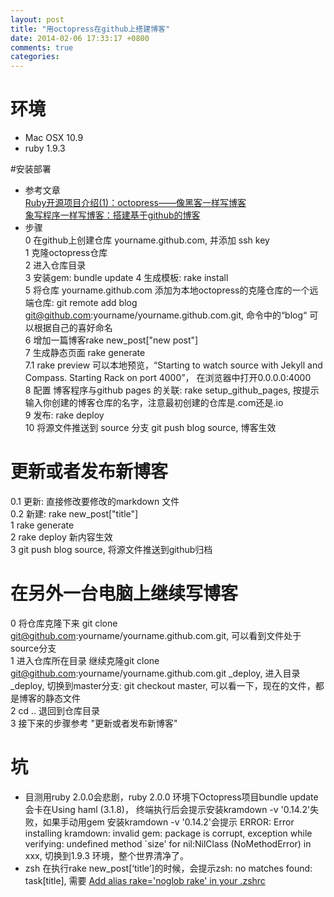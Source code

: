 ```yaml
---
layout: post
title: "用octopress在github上搭建博客"
date: 2014-02-06 17:33:17 +0800
comments: true
categories: 
---
```

# 环境
* Mac OSX 10.9
* ruby 1.9.3

#安装部署
* 参考文章  
 [Ruby开源项目介绍(1)：octopress——像黑客一样写博客](http://www.yangzhiping.com/tech/octopress.html)  
 [象写程序一样写博客：搭建基于github的博客](http://blog.devtang.com/blog/2012/02/10/setup-blog-based-on-github/)
* 步骤  
0 在github上创建仓库 yourname.github.com, 并添加 ssh key  
1 克隆octopress仓库  
2 进入仓库目录                    
3 安装gem: bundle update
4 生成模板: rake install  
5 将仓库 yourname.github.com 添加为本地octopress的克隆仓库的一个远端仓库: git remote add blog git@github.com:yourname/yourname.github.com.git, 命令中的“blog“ 可以根据自己的喜好命名  
6 增加一篇博客rake new_post["new post"]  
7 生成静态页面 rake generate  
7.1 rake preview 可以本地预览，“Starting to watch source with Jekyll and Compass. Starting Rack on port 4000”， 在浏览器中打开0.0.0.0:4000  
8 配置 博客程序与github pages 的关联: rake setup_github_pages, 按提示输入你创建的博客仓库的名字，注意最初创建的仓库是.com还是.io  
9 发布: rake deploy  
10 将源文件推送到 source 分支 git push blog source, 博客生效

# 更新或者发布新博客
0.1 更新: 直接修改要修改的markdown 文件  
0.2 新建: rake new_post["title"]  
1 rake generate  
2 rake deploy  新内容生效  
3 git push blog source, 将源文件推送到github归档  

# 在另外一台电脑上继续写博客
0 将仓库克隆下来 git clone git@github.com:yourname/yourname.github.com.git, 可以看到文件处于source分支  
1 进入仓库所在目录 继续克隆git clone git@github.com:yourname/yourname.github.com.git \_deploy, 进入目录\_deploy, 切换到master分支: git checkout master, 可以看一下，现在的文件，都是博客的静态文件  
2 cd .. 退回到仓库目录  
3 接下来的步骤参考 "更新或者发布新博客"


# 坑

* 目测用ruby 2.0.0会悲剧，ruby 2.0.0 环境下Octopress项目bundle update 会卡在Using haml (3.1.8)， 终端执行后会提示安装kramdown -v '0.14.2'失败，如果手动用gem 安装kramdown -v '0.14.2'会提示 ERROR:  Error installing kramdown:
	invalid gem: package is corrupt, exception while verifying: undefined method `size' for nil:NilClass (NoMethodError) in xxx, 切换到1.9.3 环境，整个世界清净了。
* zsh 在执行rake new_post[‘title’]的时候，会提示zsh: no matches found: task[title], 需要
[Add alias rake='noglob rake' in your .zshrc](https://github.com/robbyrussell/oh-my-zsh/issues/433)   


